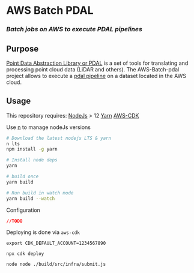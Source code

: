 # AWS Batch PDAL

### _Batch jobs on AWS to execute PDAL pipelines_

## Purpose

[Point Data Abstraction Library or PDAL](https://pdal.io/) is a set of tools for translating and processing point cloud data (LiDAR and others).
The AWS-Batch-pdal project allows to execute a [pdal pipeline](https://pdal.io/pipeline.html) on a dataset located in the AWS cloud.

## Usage

This repository requires:
[NodeJs](https://nodejs.org/en/) > 12
[Yarn](https://yarnpkg.com/en/)
[AWS-CDK](https://docs.aws.amazon.com/cdk/latest/guide/getting_started.html)

Use [n](https://github.com/tj/n) to manage nodeJs versions

```bash
# Download the latest nodejs LTS & yarn
n lts
npm install -g yarn

# Install node deps
yarn

# build once
yarn build 

# Run build in watch mode
yarn build --watch
```

Configuration
```config.json
//TODO
```

Deploying is done via `aws-cdk` 
```
export CDK_DEFAULT_ACCOUNT=1234567890

npx cdk deploy

node node ./build/src/infra/submit.js 
```


